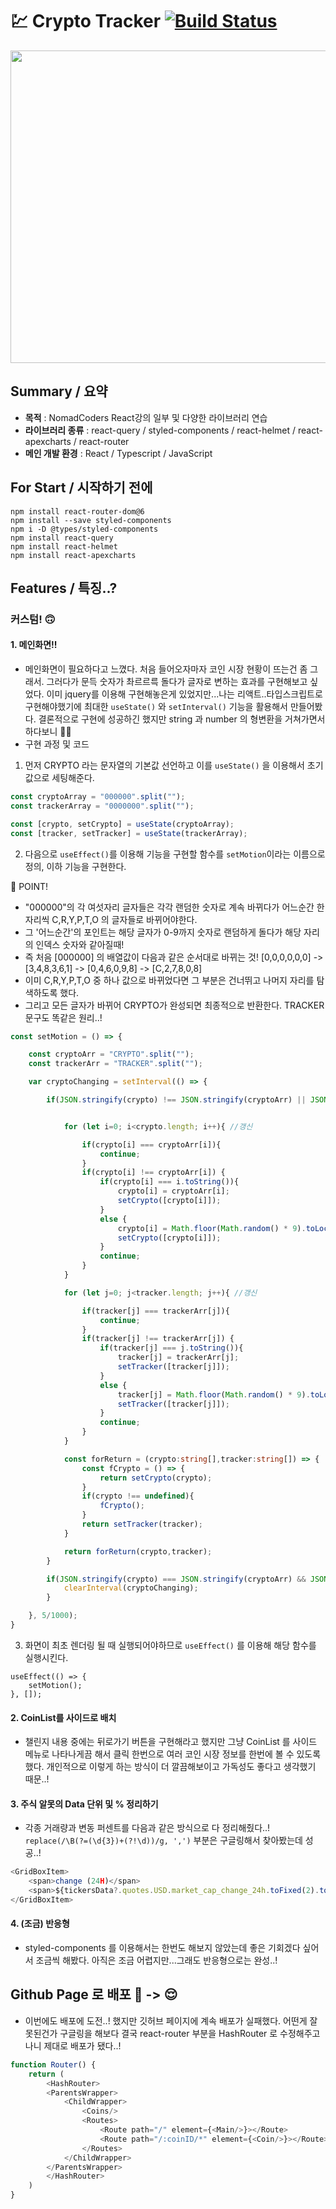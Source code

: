 # :chart: Crypto Tracker [![Build Status](https://travis-ci.org/joemccann/dillinger.svg?branch=master)](https://travis-ci.org/joemccann/dillinger)

<img src="https://user-images.githubusercontent.com/85853145/163525787-11002270-a495-4f37-9f89-3e6034a98c1c.gif" width="1000" height="500">

## Summary / 요약

- **목적** : NomadCoders React강의 일부 및 다양한 라이브러리 연습
- **라이브러리 종류** : react-query / styled-components / react-helmet / react-apexcharts / react-router
- **메인 개발 환경** : React / Typescript / JavaScript


## For Start / 시작하기 전에
    npm install react-router-dom@6
    npm install --save styled-components
    npm i -D @types/styled-components
    npm install react-query
    npm install react-helmet
    npm install react-apexcharts

## Features / 특징..?

### 커스텀! :upside_down_face:

#### 1. 메인화면!!
- 메인화면이 필요하다고 느꼈다. 처음 들어오자마자 코인 시장 현황이 뜨는건 좀 그래서. 그러다가 문득 숫자가 촤르르륵 돌다가 글자로 변하는 효과를 구현해보고 싶었다. 이미 jquery를 이용해 구현해놓은게 있었지만...나는 리액트..타입스크립트로 구현해야했기에 최대한 `useState()` 와  `setInterval()` 기능을 활용해서 만들어봤다. 결론적으로 구현에 성공하긴 했지만 string 과 number 의 형변환을 거쳐가면서 하다보니 :face_with_spiral_eyes:
- 구현 과정 및 코드   
1. 먼저 CRYPTO 라는 문자열의 기본값 선언하고 이를 `useState()` 을 이용해서 초기값으로 세팅해준다.

```typescript
const cryptoArray = "000000".split("");
const trackerArray = "0000000".split("");

const [crypto, setCrypto] = useState(cryptoArray);
const [tracker, setTracker] = useState(trackerArray);
```
2. 다음으로 `useEffect()`를 이용해 기능을 구현할 함수를 `setMotion`이라는 이름으로 정의, 이하 기능을 구현한다.   
 
📌 POINT!
- "000000"의 각 여섯자리 글자들은 각각 랜덤한 숫자로 계속 바뀌다가 어느순간 한자리씩 C,R,Y,P,T,O 의 글자들로 바뀌어야한다.
- 그 '어느순간'의 포인트는 해당 글자가 0-9까지 숫자로 랜덤하게 돌다가 해당 자리의 인덱스 숫자와 같아질때!
- 즉 처음 [000000] 의 배열값이 다음과 같은 순서대로 바뀌는 것! [0,0,0,0,0,0] -> [3,4,8,3,6,1] -> [0,4,6,0,9,8] -> [C,2,7,8,0,8] 
- 이미 C,R,Y,P,T,O 중 하나 값으로 바뀌었다면 그 부분은 건너뛰고 나머지 자리를 탐색하도록 했다.
- 그리고 모든 글자가 바뀌어 CRYPTO가 완성되면 최종적으로 반환한다. TRACKER 문구도 똑같은 원리..!

```typescript
const setMotion = () => {

    const cryptoArr = "CRYPTO".split("");
    const trackerArr = "TRACKER".split("");

    var cryptoChanging = setInterval(() => {

        if(JSON.stringify(crypto) !== JSON.stringify(cryptoArr) || JSON.stringify(tracker) !== JSON.stringify(trackerArr)){


            for (let i=0; i<crypto.length; i++){ //갱신

                if(crypto[i] === cryptoArr[i]){
                    continue;
                }
                if(crypto[i] !== cryptoArr[i]) {
                    if(crypto[i] === i.toString()){
                        crypto[i] = cryptoArr[i];
                        setCrypto([crypto[i]]);
                    }
                    else {
                        crypto[i] = Math.floor(Math.random() * 9).toLocaleString();
                        setCrypto([crypto[i]]);
                    }
                    continue;
                }
            }

            for (let j=0; j<tracker.length; j++){ //갱신

                if(tracker[j] === trackerArr[j]){
                    continue;
                }
                if(tracker[j] !== trackerArr[j]) {
                    if(tracker[j] === j.toString()){
                        tracker[j] = trackerArr[j];
                        setTracker([tracker[j]]);
                    }
                    else {
                        tracker[j] = Math.floor(Math.random() * 9).toLocaleString();
                        setTracker([tracker[j]]);
                    }
                    continue;
                }
            }

            const forReturn = (crypto:string[],tracker:string[]) => {
                const fCrypto = () => {
                    return setCrypto(crypto);
                }
                if(crypto !== undefined){
                    fCrypto();
                }
                return setTracker(tracker);
            }

            return forReturn(crypto,tracker);
        }

        if(JSON.stringify(crypto) === JSON.stringify(cryptoArr) && JSON.stringify(tracker) !== JSON.stringify(trackerArr)){
            clearInterval(cryptoChanging);
        }

    }, 5/1000);
}
```
3. 화면이 최초 렌더링 될 때 실행되어야하므로 `useEffect()` 를 이용해 해당 함수를 실행시킨다.

```typescirpt
useEffect(() => {
    setMotion();
}, []);
```

#### 2. CoinList를 사이드로 배치
- 챌린지 내용 중에는 뒤로가기 버튼을 구현해라고 했지만 그냥 CoinList 를 사이드 메뉴로 나타나게끔 해서 클릭 한번으로 여러 코인 시장 정보를 한번에 볼 수 있도록 했다. 개인적으로 이렇게 하는 방식이 더 깔끔해보이고 가독성도 좋다고 생각했기 때문..!

#### 3. 주식 알못의 Data 단위 및 % 정리하기
- 각종 거래량과 변동 퍼센트를 다음과 같은 방식으로 다 정리해줬다..! `replace(/\B(?=(\d{3})+(?!\d))/g, ',')` 부분은 구글링해서 찾아봤는데 성공..!
```typescript
<GridBoxItem>
    <span>change (24H)</span>
    <span>${tickersData?.quotes.USD.market_cap_change_24h.toFixed(2).toString().replace(/\B(?=(\d{3})+(?!\d))/g, ',')}%</span>
</GridBoxItem>
```

#### 4. (조금) 반응형
- styled-components 를 이용해서는 한번도 해보지 않았는데 좋은 기회겠다 싶어서 조금씩 해봤다. 아직은 조금 어렵지만...그래도 반응형으로는 완성..!


## Github Page 로 배포 :exploding_head: -> :relieved:
- 이번에도 배포에 도전..! 했지만 깃허브 페이지에 계속 배포가 실패했다. 어떤게 잘못된건가 구글링을 해보다 결국 react-router 부분을 HashRouter 로 수정해주고 나니 제대로 배포가 됐다..! 

```typescript
function Router() {
    return (
        <HashRouter>
        <ParentsWrapper>
            <ChildWrapper>
                <Coins/>
                <Routes>
                    <Route path="/" element={<Main/>}></Route>
                    <Route path="/:coinID/*" element={<Coin/>}></Route>
                </Routes>
            </ChildWrapper>
        </ParentsWrapper>
        </HashRouter>
    )
}
```


